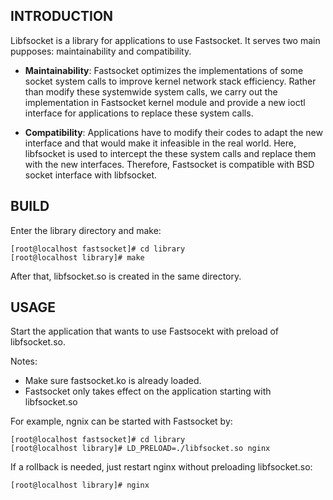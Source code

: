 ## INTRODUCTION ##

Libfsocket is a library for applications to use Fastsocket. It 
serves two main pupposes: maintainability and compatibility.

* **Maintainability**: Fastsocket optimizes the implementations of 
some socket system calls to improve kernel network stack efficiency.
Rather than modify these systemwide system calls, we carry out the
implementation in Fastsocket kernel module and provide a new ioctl 
interface for applications to replace these system calls.

* **Compatibility**: Applications have to modify their codes to adapt
the new interface and that would make it infeasible in the real world.
Here, libfsocket is used to intercept the these system calls and 
replace them with the new interfaces. Therefore, Fastsocket is 
compatible with BSD socket interface with libfsocket.

## BUILD ##

Enter the library directory and make:

	[root@localhost fastsocket]# cd library
	[root@localhost library]# make

After that, libfsocket.so is created in the same directory.

## USAGE ##

Start the application that wants to use Fastsocekt with preload of 
libfsocket.so.

Notes: 

* Make sure fastsocket.ko is already loaded. 
* Fastsocket only takes effect on the application starting with libfsocket.so

For example, ngnix can be started with Fastsocket by:

	[root@localhost fastsocket]# cd library
	[root@localhost library]# LD_PRELOAD=./libfsocket.so nginx

If a rollback is needed, just restart nginx without preloading libfsocket.so:

	[root@localhost library]# nginx
